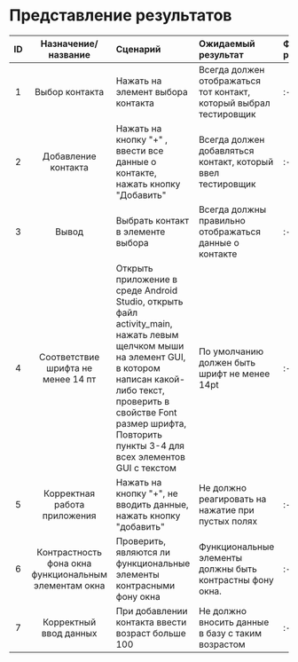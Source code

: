 # Представление результатов

| ID | Назначение/название | Сценарий | Ожидаемый результат | Фактический результат | Оценка |
|:---:|:---:|:---|:---|:---|:---|
|1|Выбор контакта|Нажать на элемент выбора контакта|Всегда должен отображаться тот контакт, который выбрал тестировщик|:---|:---|
|2|Добавление контакта|Нажать на кнопку "+" , ввести все данные о контакте, нажать кнопку "Добавить"|Всегда должен добавляться контакт, который ввел тестировщик|:---|:---|
|3|Вывод|Выбрать контакт в элементе выбора|Всегда должны правильно отображаться данные о контакте|:---|:---|
|4|Соответствие шрифта не менее 14 пт|Открыть приложение в среде Android Studio, открыть файл activity_main, нажать левым щелчком мыши на элемент GUI, в котором написан какой-либо текст, проверить в свойстве Font размер шрифта, Повторить пункты 3-4 для всех элементов GUI с текстом|По умолчанию должен быть шрифт не менее 14pt|:---|:---|
|5|Корректная работа приложения|Нажать на кнопку "+", не вводить данные, нажать кнопку "добавить"|Не должно реагировать на нажатие при пустых полях|:---|:---|
|6|Контрастность фона окна функциональным элементам окна|Проверить, являются ли функциональные элементы контрасными фону окна|Функциональные элементы должны быть контрастны фону окна.|:---|:---|
|7|Корректный ввод данных|При добавлении контакта ввести возраст больше 100|Не должно вносить данные в базу с таким возрастом|:---|:---|
